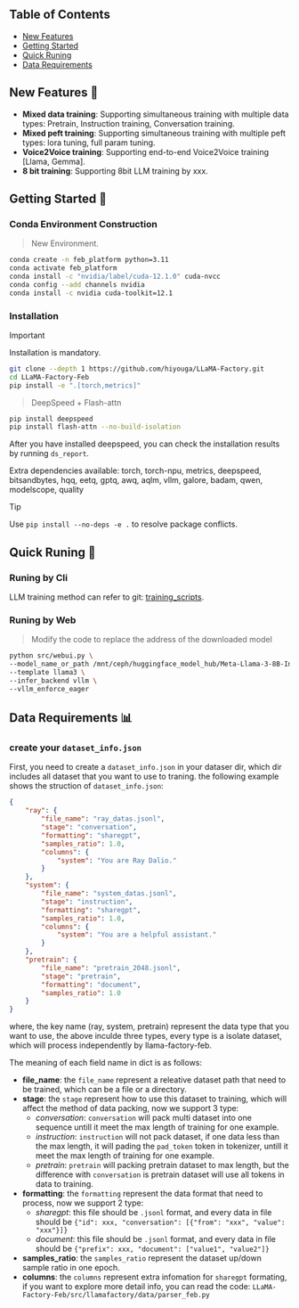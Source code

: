 ## Table of Contents

- [New Features](#features)
- [Getting Started](#getting-started)
- [Quick Runing](#quick-runing)
- [Data Requirements](#data-requirements)

## New Features 🎉

- **Mixed data training**: Supporting simultaneous training with multiple data types: Pretrain, Instruction training, Conversation training.
- **Mixed peft training**: Supporting simultaneous training with multiple peft types: lora tuning, full param tuning.
- **Voice2Voice training**: Supporting end-to-end Voice2Voice training [Llama, Gemma].
- **8 bit training**: Supporting 8bit LLM training by xxx.

## Getting Started 🛞

### Conda Environment Construction

> New Environment.

```bash
conda create -n feb_platform python=3.11
conda activate feb_platform
conda install -c "nvidia/label/cuda-12.1.0" cuda-nvcc
conda config --add channels nvidia
conda install -c nvidia cuda-toolkit=12.1
```

### Installation

> [!IMPORTANT]
> Installation is mandatory.

```bash
git clone --depth 1 https://github.com/hiyouga/LLaMA-Factory.git
cd LLaMA-Factory-Feb
pip install -e ".[torch,metrics]"
```

> DeepSpeed + Flash-attn

```bash
pip install deepspeed
pip install flash-attn --no-build-isolation
```

After you have installed deepspeed, you can check the installation results by running `ds_report`.

Extra dependencies available: torch, torch-npu, metrics, deepspeed, bitsandbytes, hqq, eetq, gptq, awq, aqlm, vllm, galore, badam, qwen, modelscope, quality

> [!TIP]
> Use `pip install --no-deps -e .` to resolve package conflicts.

## Quick Runing 🚀

### Runing by Cli

LLM training method can refer to git: [training_scripts](https://github.com/feb-co/training_scripts).

### Runing by Web

> Modify the code to replace the address of the downloaded model

```bash
python src/webui.py \
--model_name_or_path /mnt/ceph/huggingface_model_hub/Meta-Llama-3-8B-Instruct \
--template llama3 \
--infer_backend vllm \
--vllm_enforce_eager
```

## Data Requirements 📊

### create your `dataset_info.json`

First, you need to create a `dataset_info.json` in your dataser dir, which dir includes all dataset that you want to use to traning. the following example shows the struction of `dataset_info.json`:

```json
{
    "ray": {
        "file_name": "ray_datas.jsonl",
        "stage": "conversation",
        "formatting": "sharegpt",
        "samples_ratio": 1.0,
        "columns": {
            "system": "You are Ray Dalio."
        }
    },
    "system": {
        "file_name": "system_datas.jsonl",
        "stage": "instruction",
        "formatting": "sharegpt",
        "samples_ratio": 1.0,
        "columns": {
            "system": "You are a helpful assistant."
        }
    },
    "pretrain": {
        "file_name": "pretrain_2048.jsonl",
        "stage": "pretrain",
        "formatting": "document",
        "samples_ratio": 1.0
    }
}
```

where, the key name (ray, system, pretrain) represent the data type that you want to use, the above inculde three types, every type is a isolate dataset, which will process independently by llama-factory-feb.

The meaning of each field name in dict is as follows:

- **file_name**: the `file_name` represent a releative dataset path that need to be trained, which can be a file or a directory.
- **stage**: the `stage` represent how to use this dataset to training, which will affect the method of data packing, now we support 3 type:
  - *conversation*:  `conversation` will pack multi dataset into one sequence untill it meet the max length of training for one example.
  - *instruction*: `instruction` will not pack dataset, if one data less than the max length, it will pading the `pad_token` token in tokenizer, untill it meet the max length of training for one example.
  - *pretrain*: `pretrain` will packing pretrain dataset to max length, but the difference with `conversation` is pretrain dataset will use all tokens in data to training.
- **formatting**: the `formatting` represent the data format that need to process, now we support 2 type:
  - *sharegpt*: this file should be `.jsonl` format, and every data in file should be `{"id": xxx, "conversation": [{"from": "xxx", "value": "xxx"}]}`
  - *document*: this file should be `.jsonl` format, and every data in file should be `{"prefix": xxx, "document": ["value1", "value2"]}`
- **samples_ratio**: the `samples_ratio` represent the dataset up/down sample ratio in one epoch.
- **columns**: the `columns` represent extra infomation for `sharegpt` formating, if you want to explore more detail info, you can read the code: `LLaMA-Factory-Feb/src/llamafactory/data/parser_feb.py`
